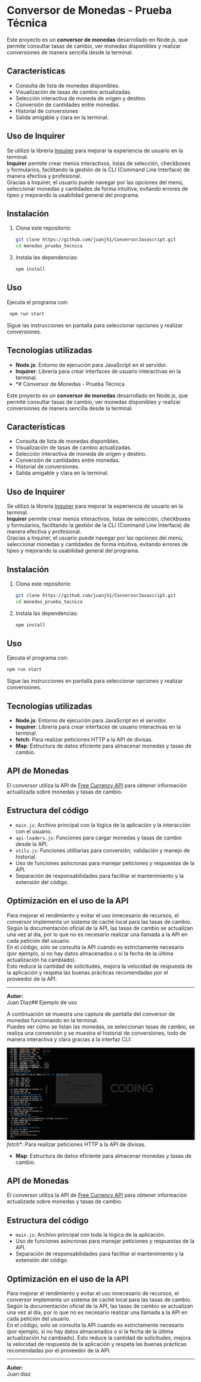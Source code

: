 # Conversor de Monedas - Prueba Técnica

Este proyecto es un **conversor de monedas** desarrollado en Node.js, que permite consultar tasas de cambio, ver monedas disponibles y realizar conversiones de manera sencilla desde la terminal.

## Características

- Consulta de lista de monedas disponibles.
- Visualización de tasas de cambio actualizadas.
- Selección interactiva de moneda de origen y destino.
- Conversión de cantidades entre monedas.
- Historial de conversiones 
- Salida amigable y clara en la terminal.

## Uso de Inquirer

Se utilizó la librería [Inquirer](https://www.npmjs.com/package/inquirer) para mejorar la experiencia de usuario en la terminal.  
**Inquirer** permite crear menús interactivos, listas de selección, checkboxes y formularios, facilitando la gestión de la CLI (Command Line Interface) de manera efectiva y profesional.  
Gracias a Inquirer, el usuario puede navegar por las opciones del menú, seleccionar monedas y cantidades de forma intuitiva, evitando errores de tipeo y mejorando la usabilidad general del programa.

## Instalación

1. Clona este repositorio:
   ```sh
   git clone https://github.com/juanjh1/ConversorJavascript.git
   cd monedas_prueba_tecnica
   ```

2. Instala las dependencias:
   ```sh
   npm install
   ```

## Uso

Ejecuta el programa con:

```sh
 npm run start
```

Sigue las instrucciones en pantalla para seleccionar opciones y realizar conversiones.

## Tecnologías utilizadas

- **Node.js**: Entorno de ejecución para JavaScript en el servidor.
- **Inquirer**: Librería para crear interfaces de usuario interactivas en la terminal.
- *# Conversor de Monedas - Prueba Técnica

Este proyecto es un **conversor de monedas** desarrollado en Node.js, que permite consultar tasas de cambio, ver monedas disponibles y realizar conversiones de manera sencilla desde la terminal.

## Características

- Consulta de lista de monedas disponibles.
- Visualización de tasas de cambio actualizadas.
- Selección interactiva de moneda de origen y destino.
- Conversión de cantidades entre monedas.
- Historial de conversiones.
- Salida amigable y clara en la terminal.

## Uso de Inquirer

Se utilizó la librería [Inquirer](https://www.npmjs.com/package/inquirer) para mejorar la experiencia de usuario en la terminal.  
**Inquirer** permite crear menús interactivos, listas de selección, checkboxes y formularios, facilitando la gestión de la CLI (Command Line Interface) de manera efectiva y profesional.  
Gracias a Inquirer, el usuario puede navegar por las opciones del menú, seleccionar monedas y cantidades de forma intuitiva, evitando errores de tipeo y mejorando la usabilidad general del programa.

## Instalación

1. Clona este repositorio:
   ```sh
   git clone https://github.com/juanjh1/ConversorJavascript.git
   cd monedas_prueba_tecnica
   ```

2. Instala las dependencias:
   ```sh
   npm install
   ```

## Uso

Ejecuta el programa con:

```sh
npm run start
```

Sigue las instrucciones en pantalla para seleccionar opciones y realizar conversiones.

## Tecnologías utilizadas

- **Node.js**: Entorno de ejecución para JavaScript en el servidor.
- **Inquirer**: Librería para crear interfaces de usuario interactivas en la terminal.
- **fetch**: Para realizar peticiones HTTP a la API de divisas.
- **Map**: Estructura de datos eficiente para almacenar monedas y tasas de cambio.

## API de Monedas

El conversor utiliza la API de [Free Currency API](https://freecurrencyapi.com/) para obtener información actualizada sobre monedas y tasas de cambio.

## Estructura del código

- `main.js`: Archivo principal con la lógica de la aplicación y la interacción con el usuario.
- `api-loaders.js`: Funciones para cargar monedas y tasas de cambio desde la API.
- `utils.js`: Funciones utilitarias para conversión, validación y manejo de historial.
- Uso de funciones asíncronas para manejar peticiones y respuestas de la API.
- Separación de responsabilidades para facilitar el mantenimiento y la extensión del código.

## Optimización en el uso de la API

Para mejorar el rendimiento y evitar el uso innecesario de recursos, el conversor implementa un sistema de caché local para las tasas de cambio.  
Según la documentación oficial de la API, las tasas de cambio se actualizan una vez al día, por lo que no es necesario realizar una llamada a la API en cada petición del usuario.  
En el código, solo se consulta la API cuando es estrictamente necesario (por ejemplo, si no hay datos almacenados o si la fecha de la última actualización ha cambiado).  
Esto reduce la cantidad de solicitudes, mejora la velocidad de respuesta de la aplicación y respeta las buenas prácticas recomendadas por el proveedor de la API.

---

**Autor:**  
Juan Diaz## Ejemplo de uso

A continuación se muestra una captura de pantalla del conversor de monedas funcionando en la terminal.  
Puedes ver cómo se listan las monedas, se seleccionan tasas de cambio, se realiza una conversión y se muestra el historial de conversiones, todo de manera interactiva y clara gracias a la interfaz CLI:

![Ejemplo de uso del conversor de monedas en la terminal](./screenshot.png)*fetch**: Para realizar peticiones HTTP a la API de divisas.
- **Map**: Estructura de datos eficiente para almacenar monedas y tasas de cambio.

## API de Monedas

El conversor utiliza la API de [Free Currency API](https://freecurrencyapi.com/) para obtener información actualizada sobre monedas y tasas de cambio.

## Estructura del código

- `main.js`: Archivo principal con toda la lógica de la aplicación.
- Uso de funciones asíncronas para manejar peticiones y respuestas de la API.
- Separación de responsabilidades para facilitar el mantenimiento y la extensión del código.

## Optimización en el uso de la API

Para mejorar el rendimiento y evitar el uso innecesario de recursos, el conversor implementa un sistema de caché local para las tasas de cambio. Según la documentación oficial de la API, las tasas de cambio se actualizan una vez al día, por lo que no es necesario realizar una llamada a la API en cada petición del usuario.  
En el código, solo se consulta la API cuando es estrictamente necesario (por ejemplo, si no hay datos almacenados o si la fecha de la última actualización ha cambiado). Esto reduce la cantidad de solicitudes, mejora la velocidad de respuesta de la aplicación y respeta las buenas prácticas recomendadas por el proveedor de la API.


---

**Autor:**  
Juan diaz